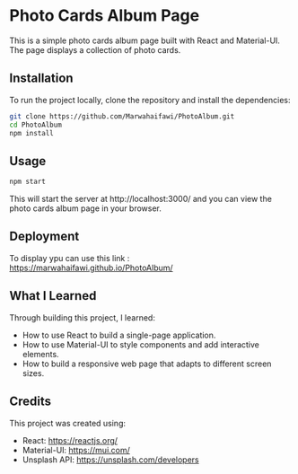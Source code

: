 
# Photo Cards Album Page

This is a simple photo cards album page built with React and Material-UI. The page displays a collection of photo cards.


## Installation

To run the project locally, clone the repository and install the dependencies:


```bash
git clone https://github.com/Marwahaifawi/PhotoAlbum.git
cd PhotoAlbum
npm install

```
    
## Usage

```javascript
npm start

```
This will start the server at http://localhost:3000/ and you can view the photo cards album page in your browser.
## Deployment

To display ypu can use this link :
https://marwahaifawi.github.io/PhotoAlbum/

## What I Learned
Through building this project, I learned:

- How to use React to build a single-page application.
- How to use Material-UI to style components and add interactive elements.
- How to build a responsive web page that adapts to different screen sizes.
## Credits
This project was created using:

- React: https://reactjs.org/
- Material-UI: https://mui.com/
- Unsplash API: https://unsplash.com/developers
